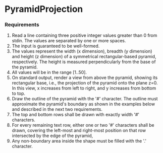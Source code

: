 # PyramidProjection

### Requirements

1. Read a line containing three positive integer values greater than 0 from stdin. The values are separated by one or more spaces.
2. The input is guaranteed to be well-formed.
3. The values represent the width (x dimension), breadth (y dimension) and height (z
dimension) of a symmetrical rectangular-based pyramid, respectively. The height is
measured perpendicularly from the base of the pyramid.
4. All values will be in the range [1..50].
5. On standard output, render a view from above the pyramid, showing its rectangular
base, i.e., the projection of the pyramid onto the plane z=0. In this view, x increases
from left to right, and y increases from bottom to top.
6. Draw the outline of the pyramid with the '#' character. The outline must approximate
the pyramid's boundary as shown in the examples below and described in the next
two requirements.
7. The top and bottom rows shall be drawn with exactly width '#' characters.
8. For every remaining text row, either one or two '#' characters shall be drawn,
covering the left-most and right-most position on that row intersected by the edge of
the pyramid,
9. Any non-boundary area inside the shape must be filled with the '.' character.
